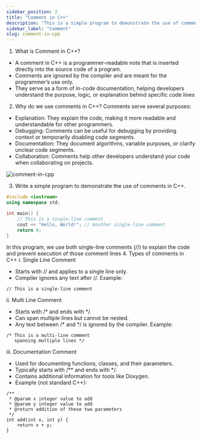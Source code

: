 ```yaml
---
sidebar_position: 2
title: "Comment in C++"
description: "This is a simple program to demonstrate the use of comments in C Plus Plus."
sidebar_label: "Comment"
slug: comment-in-cpp
---
```




1. What is Comment in C++?
- A comment in C++ is a programmer-readable note that is inserted directly into the source code of a program.
- Comments are ignored by the compiler and are meant for the programmer’s use only.
- They serve as a form of in-code documentation, helping developers understand the purpose, logic, or explanation behind specific code lines
2. Why do we use comments in C++?
Comments serve several purposes:
- Explanation: They explain the code, making it more readable and understandable for other programmers.
- Debugging: Comments can be useful for debugging by providing context or temporarily disabling code segments.
- Documentation: They document algorithms, variable purposes, or clarify unclear code segments.
- Collaboration: Comments help other developers understand your code when collaborating on projects.

![comment-in-cpp](../../static/img/day-02/comment-in-cpp.png)

3. Write a simple program to demonstrate the use of comments in C++.
```cpp
#include <iostream>
using namespace std;

int main() {
    // This is a single-line comment
    cout << "Hello, World!"; // Another single-line comment
    return 0;
}
```
In this program, we use both single-line comments (//) to explain the code and prevent execution of those comment lines
4. Types of comments in C++
   i. Single Line Comment
- Starts with // and applies to a single line only.
- Compiler ignores any text after //.
Example:
``` 
// This is a single-line comment
```
   ii. Multi Line Comment
- Starts with /* and ends with */.
- Can span multiple lines but cannot be nested.
- Any text between /* and */ is ignored by the compiler.
Example:
```
/* This is a multi-line comment
   spanning multiple lines */
 ```
   iii. Documentation Comment
- Used for documenting functions, classes, and their parameters.
- Typically starts with /** and ends with */.
- Contains additional information for tools like Doxygen.
- Example (not standard C++):
```
/**
 * @param x integer value to add
 * @param y integer value to add
 * @return addition of these two parameters
 */
int add(int x, int y) {
    return x + y;
}
```

